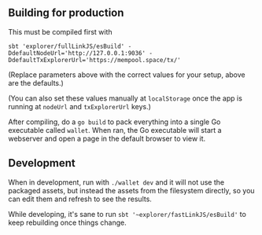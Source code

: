 ## Building for production

This must be compiled first with

```
sbt 'explorer/fullLinkJS/esBuild' -DdefaultNodeUrl='http://127.0.0.1:9036' -DdefaultTxExplorerUrl='https://mempool.space/tx/'
```

(Replace parameters above with the correct values for your setup, above are the defaults.)

(You can also set these values manually at `localStorage` once the app is running at `nodeUrl` and `txExplorerUrl` keys.)

After compiling, do a `go build` to pack everything into a single Go executable called `wallet`. When ran, the Go executable will start a webserver and open a page in the default browser to view it.

## Development

When in development, run with `./wallet dev` and it will not use the packaged assets, but instead the assets from the filesystem directly, so you can edit them and refresh to see the results.

While developing, it's sane to run `sbt '~explorer/fastLinkJS/esBuild'` to keep rebuilding once things change.
